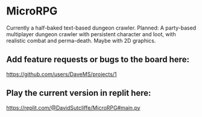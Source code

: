 # MicroRPG

Currently a half-baked text-based dungeon crawler. Planned: A party-based multiplayer dungeon crawler with persistent character and loot, with realistic combat and perma-death. Maybe with 2D graphics.

## Add feature requests or bugs to the board here:
https://github.com/users/DaveMS/projects/1

## Play the current version in replit here:
https://replit.com/@DavidSutcliffe/MicroRPG#main.py
